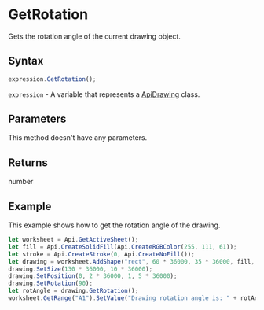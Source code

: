 # GetRotation

Gets the rotation angle of the current drawing object.

## Syntax

```javascript
expression.GetRotation();
```

`expression` - A variable that represents a [ApiDrawing](../ApiDrawing.md) class.

## Parameters

This method doesn't have any parameters.

## Returns

number

## Example

This example shows how to get the rotation angle of the drawing.

```javascript editor-xlsx
let worksheet = Api.GetActiveSheet();
let fill = Api.CreateSolidFill(Api.CreateRGBColor(255, 111, 61));
let stroke = Api.CreateStroke(0, Api.CreateNoFill());
let drawing = worksheet.AddShape("rect", 60 * 36000, 35 * 36000, fill, stroke, 0, 2 * 36000, 0, 3 * 36000);
drawing.SetSize(130 * 36000, 10 * 36000);
drawing.SetPosition(0, 2 * 36000, 1, 5 * 36000);
drawing.SetRotation(90);
let rotAngle = drawing.GetRotation();
worksheet.GetRange("A1").SetValue("Drawing rotation angle is: " + rotAngle + " degrees");
```
